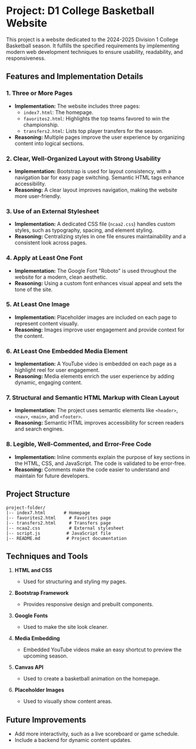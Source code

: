 # Project: D1 College Basketball Website

This project is a website dedicated to the 2024-2025 Division 1 College Basketball season. It fulfills the specified requirements by implementing modern web development techniques to ensure usability, readability, and responsiveness.

## Features and Implementation Details

### 1. **Three or More Pages**
   - **Implementation:** The website includes three pages:
     - `index7.html`: The homepage.
     - `favorites2.html`: Highlights the top teams favored to win the championship.
     - `transfers2.html`: Lists top player transfers for the season.
   - **Reasoning:** Multiple pages improve the user experience by organizing content into logical sections.

### 2. **Clear, Well-Organized Layout with Strong Usability**
   - **Implementation:** Bootstrap is used for layout consistency, with a navigation bar for easy page switching. Semantic HTML tags enhance accessibility.
   - **Reasoning:** A clear layout improves navigation, making the website more user-friendly.

### 3. **Use of an External Stylesheet**
   - **Implementation:** A dedicated CSS file (`ncaa2.css`) handles custom styles, such as typography, spacing, and element styling.
   - **Reasoning:** Centralizing styles in one file ensures maintainability and a consistent look across pages.

### 4. **Apply at Least One Font**
   - **Implementation:** The Google Font "Roboto" is used throughout the website for a modern, clean aesthetic.
   - **Reasoning:** Using a custom font enhances visual appeal and sets the tone of the site.

### 5. **At Least One Image**
   - **Implementation:** Placeholder images are included on each page to represent content visually.
   - **Reasoning:** Images improve user engagement and provide context for the content.

### 6. **At Least One Embedded Media Element**
   - **Implementation:** A YouTube video is embedded on each page as a highlight reel for user engagement.
   - **Reasoning:** Media elements enrich the user experience by adding dynamic, engaging content.

### 7. **Structural and Semantic HTML Markup with Clean Layout**
   - **Implementation:** The project uses semantic elements like `<header>`, `<nav>`, `<main>`, and `<footer>`.
   - **Reasoning:** Semantic HTML improves accessibility for screen readers and search engines.

### 8. **Legible, Well-Commented, and Error-Free Code**
   - **Implementation:** Inline comments explain the purpose of key sections in the HTML, CSS, and JavaScript. The code is validated to be error-free.
   - **Reasoning:** Comments make the code easier to understand and maintain for future developers.

## Project Structure
```
project-folder/
|-- index7.html       # Homepage
|-- favorites2.html     # Favorites page
|-- transfers2.html     # Transfers page
|-- ncaa2.css           # External stylesheet
|-- script.js          # JavaScript file
|-- README.md          # Project documentation
```

## Techniques and Tools
1. **HTML and CSS**
   - Used for structuring and styling my pages.

2. **Bootstrap Framework**
   - Provides responsive design and prebuilt components.

3. **Google Fonts**
   - Used to make the site look cleaner.

4. **Media Embedding**
   - Embedded YouTube videos make an easy shortcut to preview the upcoming season.

5. **Canvas API**
   - Used to create a basketball animation on the homepage.

6. **Placeholder Images**
   - Used to visually show content areas.

## Future Improvements
- Add more interactivity, such as a live scoreboard or game schedule.
- Include a backend for dynamic content updates.
